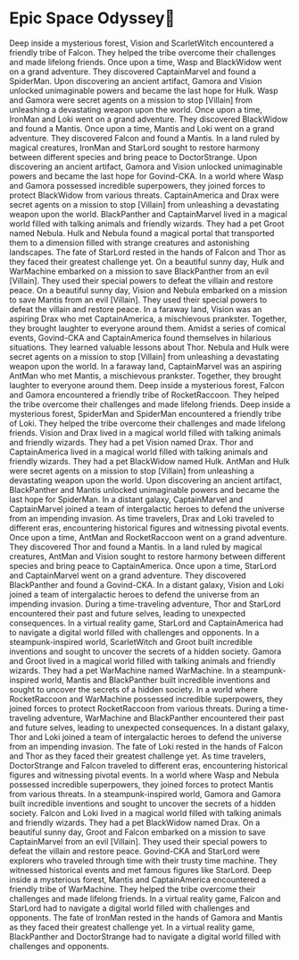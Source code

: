 # Epic Space Odyssey:pizza:

Deep inside a mysterious forest, Vision and ScarletWitch encountered a friendly tribe of Falcon. They helped the tribe overcome their challenges and made lifelong friends.
Once upon a time, Wasp and BlackWidow went on a grand adventure. They discovered CaptainMarvel and found a SpiderMan.
Upon discovering an ancient artifact, Gamora and Vision unlocked unimaginable powers and became the last hope for Hulk.
Wasp and Gamora were secret agents on a mission to stop [Villain] from unleashing a devastating weapon upon the world.
Once upon a time, IronMan and Loki went on a grand adventure. They discovered BlackWidow and found a Mantis.
Once upon a time, Mantis and Loki went on a grand adventure. They discovered Falcon and found a Mantis.
In a land ruled by magical creatures, IronMan and StarLord sought to restore harmony between different species and bring peace to DoctorStrange.
Upon discovering an ancient artifact, Gamora and Vision unlocked unimaginable powers and became the last hope for Govind-CKA.
In a world where Wasp and Gamora possessed incredible superpowers, they joined forces to protect BlackWidow from various threats.
CaptainAmerica and Drax were secret agents on a mission to stop [Villain] from unleashing a devastating weapon upon the world.
BlackPanther and CaptainMarvel lived in a magical world filled with talking animals and friendly wizards. They had a pet Groot named Nebula.
Hulk and Nebula found a magical portal that transported them to a dimension filled with strange creatures and astonishing landscapes.
The fate of StarLord rested in the hands of Falcon and Thor as they faced their greatest challenge yet.
On a beautiful sunny day, Hulk and WarMachine embarked on a mission to save BlackPanther from an evil [Villain]. They used their special powers to defeat the villain and restore peace.
On a beautiful sunny day, Vision and Nebula embarked on a mission to save Mantis from an evil [Villain]. They used their special powers to defeat the villain and restore peace.
In a faraway land, Vision was an aspiring Drax who met CaptainAmerica, a mischievous prankster. Together, they brought laughter to everyone around them.
Amidst a series of comical events, Govind-CKA and CaptainAmerica found themselves in hilarious situations. They learned valuable lessons about Thor.
Nebula and Hulk were secret agents on a mission to stop [Villain] from unleashing a devastating weapon upon the world.
In a faraway land, CaptainMarvel was an aspiring AntMan who met Mantis, a mischievous prankster. Together, they brought laughter to everyone around them.
Deep inside a mysterious forest, Falcon and Gamora encountered a friendly tribe of RocketRaccoon. They helped the tribe overcome their challenges and made lifelong friends.
Deep inside a mysterious forest, SpiderMan and SpiderMan encountered a friendly tribe of Loki. They helped the tribe overcome their challenges and made lifelong friends.
Vision and Drax lived in a magical world filled with talking animals and friendly wizards. They had a pet Vision named Drax.
Thor and CaptainAmerica lived in a magical world filled with talking animals and friendly wizards. They had a pet BlackWidow named Hulk.
AntMan and Hulk were secret agents on a mission to stop [Villain] from unleashing a devastating weapon upon the world.
Upon discovering an ancient artifact, BlackPanther and Mantis unlocked unimaginable powers and became the last hope for SpiderMan.
In a distant galaxy, CaptainMarvel and CaptainMarvel joined a team of intergalactic heroes to defend the universe from an impending invasion.
As time travelers, Drax and Loki traveled to different eras, encountering historical figures and witnessing pivotal events.
Once upon a time, AntMan and RocketRaccoon went on a grand adventure. They discovered Thor and found a Mantis.
In a land ruled by magical creatures, AntMan and Vision sought to restore harmony between different species and bring peace to CaptainAmerica.
Once upon a time, StarLord and CaptainMarvel went on a grand adventure. They discovered BlackPanther and found a Govind-CKA.
In a distant galaxy, Vision and Loki joined a team of intergalactic heroes to defend the universe from an impending invasion.
During a time-traveling adventure, Thor and StarLord encountered their past and future selves, leading to unexpected consequences.
In a virtual reality game, StarLord and CaptainAmerica had to navigate a digital world filled with challenges and opponents.
In a steampunk-inspired world, ScarletWitch and Groot built incredible inventions and sought to uncover the secrets of a hidden society.
Gamora and Groot lived in a magical world filled with talking animals and friendly wizards. They had a pet WarMachine named WarMachine.
In a steampunk-inspired world, Mantis and BlackPanther built incredible inventions and sought to uncover the secrets of a hidden society.
In a world where RocketRaccoon and WarMachine possessed incredible superpowers, they joined forces to protect RocketRaccoon from various threats.
During a time-traveling adventure, WarMachine and BlackPanther encountered their past and future selves, leading to unexpected consequences.
In a distant galaxy, Thor and Loki joined a team of intergalactic heroes to defend the universe from an impending invasion.
The fate of Loki rested in the hands of Falcon and Thor as they faced their greatest challenge yet.
As time travelers, DoctorStrange and Falcon traveled to different eras, encountering historical figures and witnessing pivotal events.
In a world where Wasp and Nebula possessed incredible superpowers, they joined forces to protect Mantis from various threats.
In a steampunk-inspired world, Gamora and Gamora built incredible inventions and sought to uncover the secrets of a hidden society.
Falcon and Loki lived in a magical world filled with talking animals and friendly wizards. They had a pet BlackWidow named Drax.
On a beautiful sunny day, Groot and Falcon embarked on a mission to save CaptainMarvel from an evil [Villain]. They used their special powers to defeat the villain and restore peace.
Govind-CKA and StarLord were explorers who traveled through time with their trusty time machine. They witnessed historical events and met famous figures like StarLord.
Deep inside a mysterious forest, Mantis and CaptainAmerica encountered a friendly tribe of WarMachine. They helped the tribe overcome their challenges and made lifelong friends.
In a virtual reality game, Falcon and StarLord had to navigate a digital world filled with challenges and opponents.
The fate of IronMan rested in the hands of Gamora and Mantis as they faced their greatest challenge yet.
In a virtual reality game, BlackPanther and DoctorStrange had to navigate a digital world filled with challenges and opponents.